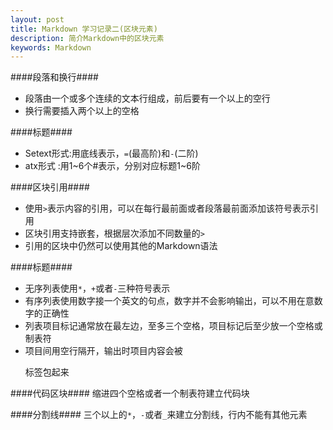 ```yaml
---
layout: post
title: Markdown 学习记录二(区块元素)
description: 简介Markdown中的区块元素
keywords: Markdown
---
```


####段落和换行####
+ 段落由一个或多个连续的文本行组成，前后要有一个以上的空行
+ 换行需要插入两个以上的空格


####标题####
+ Setext形式:用底线表示，<code>=</code>(最高阶)和<code>-</code>(二阶)
+ atx形式   :用1~6个#表示，分别对应标题1~6阶


####区块引用####
+ 使用<code>></code>表示内容的引用，可以在每行最前面或者段落最前面添加该符号表示引用
+ 区块引用支持嵌套，根据层次添加不同数量的<code>></code>
+ 引用的区块中仍然可以使用其他的Markdown语法


####标题####
+ 无序列表使用<code>*</code>，<code>+</code>或者<code>-</code>三种符号表示
+ 有序列表使用数字接一个英文的句点，数字并不会影响输出，可以不用在意数字的正确性
+ 列表项目标记通常放在最左边，至多三个空格，项目标记后至少放一个空格或制表符
+ 项目间用空行隔开，输出时项目内容会被<code><p></code>标签包起来


####代码区块####
缩进四个空格或者一个制表符建立代码块


####分割线####
三个以上的<code>*</code>，<code>-</code>或者<code>_</code>来建立分割线，行内不能有其他元素 
